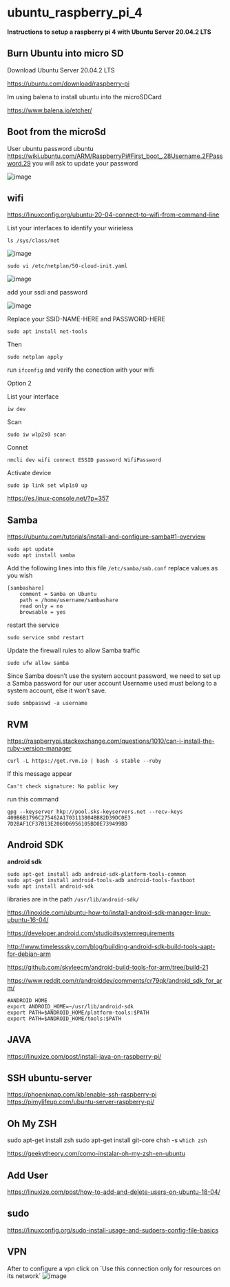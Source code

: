 # ubuntu_raspberry_pi_4

**Instructions to setup a raspberry pi 4 with Ubuntu Server 20.04.2 LTS**

Burn Ubuntu into micro SD
---


Download Ubuntu Server 20.04.2 LTS

https://ubuntu.com/download/raspberry-pi

Im using balena to install ubuntu into the microSDCard

https://www.balena.io/etcher/

Boot from the microSd
---

User ubuntu 
password ubuntu 
https://wiki.ubuntu.com/ARM/RaspberryPi#First_boot_.28Username.2FPassword.29
you will ask to update your password

![image](https://user-images.githubusercontent.com/26559577/110670508-13f60d00-8193-11eb-9e2c-439e06f8c76b.png)


wifi
---
https://linuxconfig.org/ubuntu-20-04-connect-to-wifi-from-command-line

List your interfaces to identify your wirieless 

```
ls /sys/class/net
```

![image](https://user-images.githubusercontent.com/26559577/110676407-8b2e9f80-8199-11eb-8712-fd630617a0bf.png)


```
sudo vi /etc/netplan/50-cloud-init.yaml
```

![image](https://user-images.githubusercontent.com/26559577/110676610-c4670f80-8199-11eb-93a2-115cf039b166.png)

add your ssdi and password 

![image](https://user-images.githubusercontent.com/26559577/110677033-49eabf80-819a-11eb-85a2-8be097feb685.png)

Replace your SSID-NAME-HERE and PASSWORD-HERE

```
sudo apt install net-tools
```
Then 

```
sudo netplan apply
```

run `ifconfig` and verify the conection with your wifi 

Option 2

List your interface 

```
iw dev 
```

Scan  

```
sudo iw wlp2s0 scan
```

Connet 

```
nmcli dev wifi connect ESSID password WifiPassword
```

Activate device 

```
sudo ip link set wlp1s0 up
```

https://es.linux-console.net/?p=357

Samba 
---
https://ubuntu.com/tutorials/install-and-configure-samba#1-overview

```
sudo apt update
sudo apt install samba
```

Add the following lines into this file  `/etc/samba/smb.conf` replace values as you wish 

```
[sambashare]
    comment = Samba on Ubuntu
    path = /home/username/sambashare
    read only = no
    browsable = yes
```

restart the service 


```
sudo service smbd restart
```

Update the firewall rules to allow Samba traffic

```
sudo ufw allow samba
```


Since Samba doesn’t use the system account password, we need to set up a Samba password for our user account
Username used must belong to a system account, else it won’t save.

```
sudo smbpasswd -a username
```

RVM 
---
https://raspberrypi.stackexchange.com/questions/1010/can-i-install-the-ruby-version-manager

```
curl -L https://get.rvm.io | bash -s stable --ruby
```

If this message appear 

```
Can't check signature: No public key
```

run this command 

````
gpg --keyserver hkp://pool.sks-keyservers.net --recv-keys 409B6B1796C275462A1703113804BB82D39DC0E3 7D2BAF1CF37B13E2069D6956105BD0E739499BD
````

Android SDK 
---

**android sdk** 

```
sudo apt-get install adb android-sdk-platform-tools-common
sudo apt-get install android-tools-adb android-tools-fastboot
sudo apt install android-sdk
```
libraries are in the path `/usr/lib/android-sdk/`

https://linoxide.com/ubuntu-how-to/install-android-sdk-manager-linux-ubuntu-16-04/

https://developer.android.com/studio#systemrequirements

http://www.timelesssky.com/blog/building-android-sdk-build-tools-aapt-for-debian-arm

https://github.com/skyleecm/android-build-tools-for-arm/tree/build-21

https://www.reddit.com/r/androiddev/comments/cr79qk/android_sdk_for_arm/

```
#ANDROID HOME 
export ANDROID_HOME=~/usr/lib/android-sdk
export PATH=$ANDROID_HOME/platform-tools:$PATH
export PATH=$ANDROID_HOME/tools:$PATH
```


JAVA
---
https://linuxize.com/post/install-java-on-raspberry-pi/



SSH ubuntu-server
---
https://phoenixnap.com/kb/enable-ssh-raspberry-pi
https://pimylifeup.com/ubuntu-server-raspberry-pi/


Oh My ZSH
---

sudo apt-get install zsh
sudo apt-get install git-core
chsh -s `which zsh`

https://geekytheory.com/como-instalar-oh-my-zsh-en-ubuntu

Add User 
---

https://linuxize.com/post/how-to-add-and-delete-users-on-ubuntu-18-04/


sudo
---

https://linuxconfig.org/sudo-install-usage-and-sudoers-config-file-basics

VPN
---
After to configure a vpn click on ´Use this connection only for resources on its network´
![image](https://user-images.githubusercontent.com/26559577/117186430-6ec97080-ada0-11eb-8f0e-b09c8dbc51a2.png)
